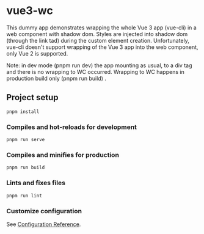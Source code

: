 # vue3-wc
This dummy app demonstrates wrapping the whole Vue 3 app (vue-cli) in a web 
component with shadow dom. Styles are injected into shadow dom 
(through the link tad) during the custom element creation.
Unfortunately, vue-cli doesn't support wrapping of the Vue 3 app into the
web component, only Vue 2 is supported.

Note: in dev mode (pnpm run dev) the app mounting as usual, to a div tag 
and there is no wrapping to WC occurred. 
Wrapping to WC happens in production build only (pnpm run build) .

## Project setup
```
pnpm install
```

### Compiles and hot-reloads for development
```
pnpm run serve
```

### Compiles and minifies for production
```
pnpm run build
```

### Lints and fixes files
```
pnpm run lint
```

### Customize configuration
See [Configuration Reference](https://cli.vuejs.org/config/).
